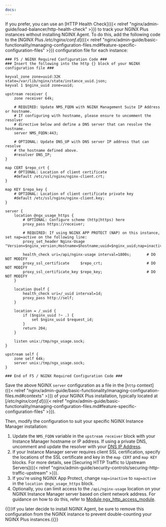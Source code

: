 ```yaml
---
docs:
---
```


If you prefer, you can use an [HTTP Health Check]({{< relref "nginx/admin-guide/load-balancer/http-health-check" >}}) to track your NGINX Plus instances without installing NGINX Agent. To do this, add the following code to the [NGINX Plus _/etc/nginx/conf.d_]({{< relref "nginx/admin-guide/basic-functionality/managing-configuration-files.md#feature-specific-configuration-files" >}}) configuration file for each instance:

```nginx
### F5 / NGINX Required Configuration Code ###
### Insert the following into the http {} block of your NGINX configuration file ###

keyval_zone zone=uuid:32K state=/var/lib/nginx/state/instance_uuid.json;
keyval 1 $nginx_uuid zone=uuid;

upstream receiver {
    zone receiver 64k;

    # REQUIRED: Update NMS_FQDN with NGINX Management Suite IP Address or hostname.
    # If configuring with hostname, please ensure to uncomment the resolver
    # directive below and define a DNS server that can resolve the hostname.
    server NMS_FQDN:443;

    # OPTIONAL: Update DNS_UP with DNS server IP address that can resolve
    # the hostname defined above.
    #resolver DNS_IP;
}

map CERT $repo_crt {
    # OPTIONAL: Location of client certificate
    #default /etc/ssl/nginx/nginx-client.crt;
}

map KEY $repo_key {
    # OPTIONAL: Location of client certificate private key
    #default /etc/ssl/nginx/nginx-client.key;
}

server {
    location @ngx_usage_https {
        # OPTIONAL: Configure scheme (http|https) here
        proxy_pass https://receiver;

        # REQUIRED: If using NGINX APP PROTECT (NAP) on this instance, set nap=active on the following line:
        proxy_set_header Nginx-Usage "Version=$nginx_version;Hostname=$hostname;uuid=$nginx_uuid;nap=inactive"; 

        health_check uri=/api/nginx-usage interval=1800s;       # DO NOT MODIFY
        proxy_ssl_certificate     $repo_crt;                    # DO NOT MODIFY
        proxy_ssl_certificate_key $repo_key;                    # DO NOT MODIFY
    }

    location @self {
        health_check uri=/_uuid interval=1d;
        proxy_pass http://self;
    }

    location = /_uuid {
        if ($nginx_uuid !~ .) {
            set $nginx_uuid $request_id;
        }
        return 204;
    }

    listen unix:/tmp/ngx_usage.sock;
}

upstream self {
    zone self 64k;
    server unix:/tmp/ngx_usage.sock;
}

### End of F5 / NGINX Required Configuration Code ###
```

Save the above NGINX `server` configuration as a file in the [`http` context]({{< relref "nginx/admin-guide/basic-functionality/managing-configuration-files.md#contexts" >}}) of your NGINX Plus installation, typically located at [_/etc/nginx/conf.d_]({{< relref "nginx/admin-guide/basic-functionality/managing-configuration-files.md#feature-specific-configuration-files" >}}).

Then, modify the configuration to suit your specific NGINX Instance Manager installation:

1. Update the `NMS_FQDN` variable in the `upstream receiver` block with your Instance Manager hostname or IP address. If using a private DNS, uncomment and update the resolver with your [DNS IP Address](http://nginx.org/en/docs/http/ngx_http_upstream_module.html#resolver).
2. If your Instance Manager server requires client SSL certification, specify the locations of the SSL certificate and key in the `map CERT` and `map KEY` blocks. For more details, see [Securing HTTP Traffic to Upstream Servers]({{< relref "nginx/admin-guide/security-controls/securing-http-traffic-upstream" >}}).
3. If you're using NGINX App Protect, change `nap=inactive` to `nap=active` in the `location @ngx_usage_https` block.
4. Optionally, you can limit access to the `/api/nginx-usage` location on your NGINX Instance Manager server based on client network address. For guidance on how to do this, refer to [Module ngx_http_access_module](http://nginx.org/en/docs/http/ngx_http_access_module.html).

{{<important>}}If you later decide to install NGINX Agent, be sure to remove this configuration from the NGINX instance to prevent double-counting your NGINX Plus instances.{{</important>}}
